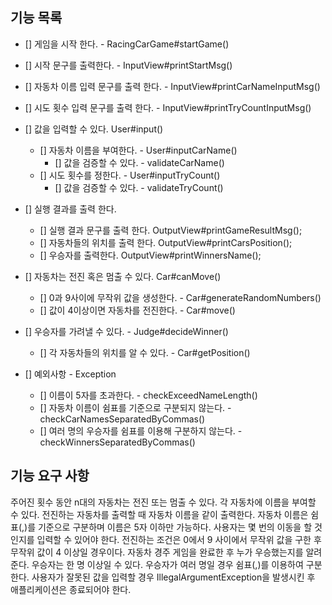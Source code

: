 ## 기능 목록

- [] 게임을 시작 한다. - RacingCarGame#startGame()

- [] 시작 문구를 출력한다. - InputView#printStartMsg()
- [] 자동차 이름 입력 문구를 출력 한다. - InputView#printCarNameInputMsg()
- [] 시도 횟수 입력 문구를 출력 한다. - InputView#printTryCountInputMsg()

- [] 값을 입력할 수 있다. User#input()
  - [] 자동차 이름을 부여한다. - User#inputCarName()
    - [] 값을 검증할 수 있다. - validateCarName()
  - [] 시도 횟수를 정한다. - User#inputTryCount()
    - [] 값을 검증할 수 있다. - validateTryCount()
- [] 실행 결과를 출력 한다.
  - [] 실행 결과 문구를 출력 한다. OutputView#printGameResultMsg();
  - [] 자동차들의 위치를 출력 한다. OutputView#printCarsPosition();
  - [] 우승자를 출력한다. OutputView#printWinnersName();

- [] 자동차는 전진 혹은 멈출 수 있다. Car#canMove()
  - [] 0과 9사이에 무작위 값을 생성한다. - Car#generateRandomNumbers()
  - [] 값이 4이상이면 자동차를 전진한다. - Car#move()

- [] 우승자를 가려낼 수 있다. - Judge#decideWinner()
  - [] 각 자동차들의 위치를 알 수 있다. - Car#getPosition()

- [] 예외사항 - Exception
  - [] 이름이 5자를 초과한다. - checkExceedNameLength()
  - [] 자동차 이름이 쉼표를 기준으로 구분되지 않는다. - checkCarNamesSeparatedByCommas()
  - [] 여러 명의 우승자를 쉼표를 이용해 구분하지 않는다. - checkWinnersSeparatedByCommas()

## 기능 요구 사항

주어진 횟수 동안 n대의 자동차는 전진 또는 멈출 수 있다.
각 자동차에 이름을 부여할 수 있다. 전진하는 자동차를 출력할 때 자동차 이름을 같이 출력한다.
자동차 이름은 쉼표(,)를 기준으로 구분하며 이름은 5자 이하만 가능하다.
사용자는 몇 번의 이동을 할 것인지를 입력할 수 있어야 한다.
전진하는 조건은 0에서 9 사이에서 무작위 값을 구한 후 무작위 값이 4 이상일 경우이다.
자동차 경주 게임을 완료한 후 누가 우승했는지를 알려준다. 우승자는 한 명 이상일 수 있다.
우승자가 여러 명일 경우 쉼표(,)를 이용하여 구분한다.
사용자가 잘못된 값을 입력할 경우 IllegalArgumentException을 발생시킨 후 애플리케이션은 종료되어야 한다.
